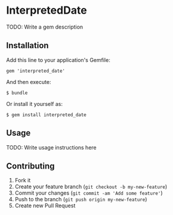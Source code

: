 # InterpretedDate

TODO: Write a gem description

## Installation

Add this line to your application's Gemfile:

    gem 'interpreted_date'

And then execute:

    $ bundle

Or install it yourself as:

    $ gem install interpreted_date

## Usage

TODO: Write usage instructions here

## Contributing

1. Fork it
2. Create your feature branch (`git checkout -b my-new-feature`)
3. Commit your changes (`git commit -am 'Add some feature'`)
4. Push to the branch (`git push origin my-new-feature`)
5. Create new Pull Request

